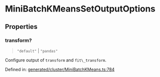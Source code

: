 # MiniBatchKMeansSetOutputOptions

## Properties

### transform?

> `"default"` \| `"pandas"`

Configure output of `transform` and `fit\_transform`.

Defined in:  [generated/cluster/MiniBatchKMeans.ts:784](https://github.com/transitive-bullshit/scikit-learn-ts/blob/92ab806/packages/sklearn/src/generated/cluster/MiniBatchKMeans.ts#L784)
